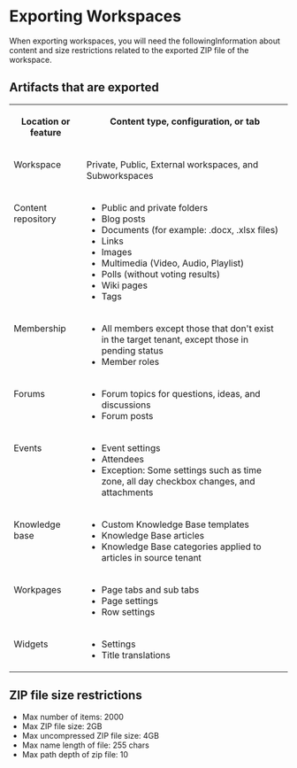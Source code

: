 <!-- loio1176af7e52cb42528648a1ca65b044bf -->

# Exporting Workspaces

When exporting workspaces, you will need the followingInformation about content and size restrictions related to the exported ZIP file of the workspace.



<a name="loio1176af7e52cb42528648a1ca65b044bf__section_t5n_5bh_nmb"/>

## Artifacts that are exported


<table>
<tr>
<th valign="top">

Location or feature



</th>
<th valign="top">

Content type, configuration, or tab



</th>
</tr>
<tr>
<td valign="top">

Workspace



</td>
<td valign="top">

Private, Public, External workspaces, and Subworkspaces



</td>
</tr>
<tr>
<td valign="top">

Content repository



</td>
<td valign="top">

-   Public and private folders
-   Blog posts
-   Documents \(for example: .docx, .xlsx files\)
-   Links
-   Images
-   Multimedia \(Video, Audio, Playlist\)
-   Polls \(without voting results\)
-   Wiki pages
-   Tags



</td>
</tr>
<tr>
<td valign="top">

Membership



</td>
<td valign="top">

-   All members except those that don't exist in the target tenant, except those in pending status
-   Member roles



</td>
</tr>
<tr>
<td valign="top">

Forums



</td>
<td valign="top">

-   Forum topics for questions, ideas, and discussions
-   Forum posts



</td>
</tr>
<tr>
<td valign="top">

Events



</td>
<td valign="top">

-   Event settings
-   Attendees
-   Exception: Some settings such as time zone, all day checkbox changes, and attachments



</td>
</tr>
<tr>
<td valign="top">

Knowledge base



</td>
<td valign="top">

-   Custom Knowledge Base templates
-   Knowledge Base articles
-   Knowledge Base categories applied to articles in source tenant



</td>
</tr>
<tr>
<td valign="top">

Workpages



</td>
<td valign="top">

-   Page tabs and sub tabs
-   Page settings
-   Row settings



</td>
</tr>
<tr>
<td valign="top">

Widgets



</td>
<td valign="top">

-   Settings
-   Title translations



</td>
</tr>
</table>



<a name="loio1176af7e52cb42528648a1ca65b044bf__section_xwh_j1p_lnb"/>

## ZIP file size restrictions

-   Max number of items: 2000
-   Max ZIP file size: 2GB
-   Max uncompressed ZIP file size: 4GB
-   Max name length of file: 255 chars
-   Max path depth of zip file: 10

